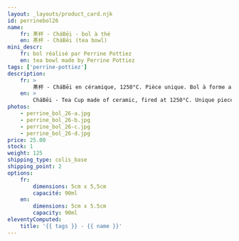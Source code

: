```yaml
---
layout: _layouts/product_card.njk
id: perrinebol26
name:
    fr: 茶杯 - CháBēi - bol à thé
    en: 茶杯 - CháBēi (tea bowl)
mini_descr:
    fr: bol réalisé par Perrine Pottiez  
    en: tea bowl made by Perrine Pottiez
tags: ['perrine-pottiez']
description: 
    fr: >
        茶杯 - CháBēi en céramique, 1250°C. Pièce unique. Bol à forme allongée en technique de pinçage.
    en: >
        CháBēi - Tea Cup made of ceramic, fired at 1250°C. Unique piece. Elongated bowl crafted using pinching technique.
photos:
    - perrine_bol_26-a.jpg
    - perrine_bol_26-b.jpg
    - perrine_bol_26-c.jpg
    - perrine_bol_26-d.jpg
price: 25.00
stock: 1
weight: 125
shipping_type: colis_base
shipping_point: 2
options:
    fr:
        dimensions: 5cm x 5,5cm
        capacité: 90ml
    en:
        dimensions: 5cm x 5.5cm
        capacity: 90ml
eleventyComputed:
    title: '{{ tags }} - {{ name }}'
---
```

